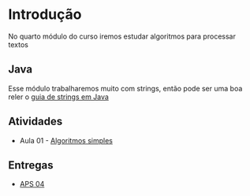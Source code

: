 # Introdução

No quarto módulo do curso iremos estudar algoritmos para processar textos


## Java

Esse módulo trabalharemos muito com strings, então pode ser uma boa reler o [guia de strings em Java](../..//modulos/00-Algoritmos/java/strings.md)


## Atividades

- Aula 01 - [Algoritmos simples](busca-simples.md)

## Entregas

- [APS 04](aps.md)



